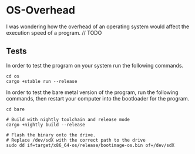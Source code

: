 # OS-Overhead
I was wondering how the overhead of an operating system would affect the execution speed of a program.
// TODO

## Tests
In order to test the program on your system run the following commands.
```
cd os
cargo +stable run --release
```

In order to test the bare metal version of the program, run the following commands, then restart your computer into the bootloader for the program.
```
cd bare

# Build with nightly toolchain and release mode
cargo +nightly build --release

# Flash the binary onto the drive.
# Replace /dev/sdX with the correct path to the drive
sudo dd if=target/x86_64-os/release/bootimage-os.bin of=/dev/sdX
```